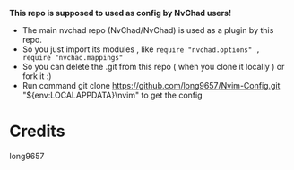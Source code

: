 **This repo is supposed to used as config by NvChad users!**

- The main nvchad repo (NvChad/NvChad) is used as a plugin by this repo.
- So you just import its modules , like `require "nvchad.options" , require "nvchad.mappings"`
- So you can delete the .git from this repo ( when you clone it locally ) or fork it :)
- Run command git clone https://github.com/long9657/Nvim-Config.git "${env:LOCALAPPDATA}\nvim" to get the config
# Credits
long9657
